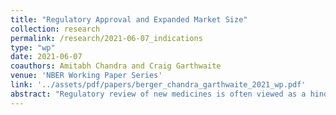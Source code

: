```yaml
---
title: "Regulatory Approval and Expanded Market Size"
collection: research
permalink: /research/2021-06-07_indications
type: "wp"
date: 2021-06-07
coauthors: Amitabh Chandra and Craig Garthwaite
venue: 'NBER Working Paper Series'
link: '../assets/pdf/papers/berger_chandra_garthwaite_2021_wp.pdf'
abstract: "Regulatory review of new medicines is often viewed as a hindrance to innovation by increasing the hurdle to bring products to market. However, a more complete accounting of regulation must also account for its potential market expanding effects through quality certification. We combine data on FDA approvals for follow-on indications and patient-level data on utilization, and examine whether FDA approval of a follow-on indication increases the use of a drug for that indication. We find 5 facts for the market-expanding role of regulation: (1) follow-on approvals increase the share of patients taking a drug with that indication by 4.1 percentage points, or 40% increase over baseline use, at the time of approval; (2) there is little market learning prior to or following the approval of the follow-on indication, suggesting that such approvals fully certify the new use; (3) the effect of these approvals is larger for uses in a different disease area than previous indications, an increase equivalent to over 4 ½ years of market-learning; (4) it is FDA approval, not the initiation of clinical trials that generate the expansion in market size; (5) the market expansion is consistent with physicians prescribing the medicines more because of higher perceived benefits, not reduced administrative costs."
---
```

